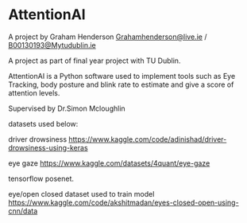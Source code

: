 # AttentionAI

A project by Graham Henderson Grahamhenderson@live.ie / B00130193@Mytudublin.ie

A project as part of final year project with TU Dublin.

AttentionAI is a Python software used to implement tools such as Eye Tracking, body posture and blink rate to estimate and give a score of attention levels.

Supervised by Dr.Simon Mcloughlin 

datasets used below:

driver drowsiness
https://www.kaggle.com/code/adinishad/driver-drowsiness-using-keras

eye gaze
https://www.kaggle.com/datasets/4quant/eye-gaze

tensorflow posenet.

eye/open closed dataset used to train model
https://www.kaggle.com/code/akshitmadan/eyes-closed-open-using-cnn/data
